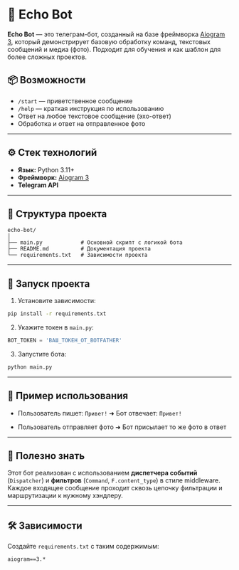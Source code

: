 # 🤖 Echo Bot

**Echo Bot** — это телеграм-бот, созданный на базе фреймворка [Aiogram 3](https://docs.aiogram.dev/),
который демонстрирует базовую обработку команд, текстовых сообщений и медиа (фото). 
Подходит для обучения и как шаблон для более сложных проектов.



## 📦 Возможности

* `/start` — приветственное сообщение
* `/help` — краткая инструкция по использованию
* Ответ на любое текстовое сообщение (эхо-ответ)
* Обработка и ответ на отправленное фото

---

## ⚙️ Стек технологий

* **Язык:** Python 3.11+
* **Фреймворк:** [Aiogram 3](https://github.com/aiogram/aiogram)
* **Telegram API**

---

## 📁 Структура проекта

```
echo-bot/
│
├── main.py            # Основной скрипт с логикой бота
├── README.md          # Документация проекта
└── requirements.txt   # Зависимости проекта
```

---

## 🚀 Запуск проекта

1. Установите зависимости:

```bash
pip install -r requirements.txt
```

2. Укажите токен в `main.py`:

```python
BOT_TOKEN = 'ВАШ_ТОКЕН_ОТ_BOTFATHER'
```

3. Запустите бота:

```bash
python main.py
```

---

## 📌 Пример использования

* Пользователь пишет: `Привет!`
  ➜ Бот отвечает: `Привет!`

* Пользователь отправляет фото
  ➜ Бот присылает то же фото в ответ

---

## 🧠 Полезно знать

Этот бот реализован с использованием **диспетчера событий** (`Dispatcher`) и **фильтров** (`Command`, `F.content_type`) в стиле middleware. Каждое входящее сообщение проходит сквозь цепочку фильтрации и маршрутизации к нужному хэндлеру.

---

## 🛠️ Зависимости

Создайте `requirements.txt` с таким содержимым:

```
aiogram==3.*
```



